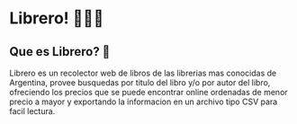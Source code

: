 # Librero! :closed_book::green_book::blue_book:

## Que es Librero? :thinking:
Librero es un recolector web de libros de las librerias mas conocidas de Argentina, 
provee busquedas por titulo del libro y/o por autor del libro, ofreciendo los precios
que se puede encontrar online ordenadas de menor precio a mayor y exportando la informacion
en un archivo tipo CSV para facil lectura.